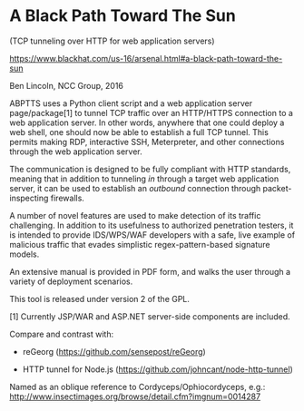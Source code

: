 # A Black Path Toward The Sun
(TCP tunneling over HTTP for web application servers)

https://www.blackhat.com/us-16/arsenal.html#a-black-path-toward-the-sun

Ben Lincoln, NCC Group, 2016

ABPTTS uses a Python client script and a web application server page/package[1]
to tunnel TCP traffic over an HTTP/HTTPS connection to a web application 
server. In other words, anywhere that one could deploy a web shell, one should
now be able to establish a full TCP tunnel. This permits making RDP, 
interactive SSH, Meterpreter, and other connections through the web 
application server.

The communication is designed to be fully compliant with HTTP standards, 
meaning that in addition to tunneling *in* through a target web application 
server, it can be used to establish an *outbound* connection through 
packet-inspecting firewalls.

A number of novel features are used to make detection of its traffic 
challenging. In addition to its usefulness to authorized penetration testers, 
it is intended to provide IDS/WPS/WAF developers with a safe, live example of
malicious traffic that evades simplistic regex-pattern-based signature models.

An extensive manual is provided in PDF form, and walks the user through a 
variety of deployment scenarios.

This tool is released under version 2 of the GPL.

[1] Currently JSP/WAR and ASP.NET server-side components are included.

Compare and contrast with:

- reGeorg (https://github.com/sensepost/reGeorg)

- HTTP tunnel for Node.js (https://github.com/johncant/node-http-tunnel)

Named as an oblique reference to Cordyceps/Ophiocordyceps, e.g.:
http://www.insectimages.org/browse/detail.cfm?imgnum=0014287
